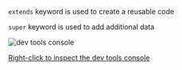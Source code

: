 ```extends```   keyword is used to create a reusable code


```super```    keyword is used to add additional data

![dev tools console](./1.PNG)


[Right-click to inspect the dev tools console](https://verson-tech.github.io/Extends---Super-keywords/)